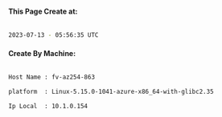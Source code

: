 
   
#### This Page Create at:

```bash

2023-07-13 - 05:56:35 UTC

```

#### Create By Machine:

```bash

Host Name : fv-az254-863

platform  : Linux-5.15.0-1041-azure-x86_64-with-glibc2.35

Ip Local  : 10.1.0.154

```

